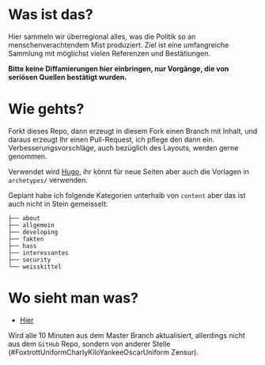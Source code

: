 # Was ist das?

Hier sammeln wir überregional alles, was die Politik so an menschenverachtendem Mist produziert.
Ziel ist eine umfangreiche Sammlung mit möglichst vielen Referenzen und Bestätiungen.

**Bitte keine Diffamierungen hier einbringen, nur Vorgänge, die von seriösen Quellen bestätigt wurden.**

# Wie gehts?

Forkt dieses Repo, dann erzeugt in diesem Fork einen Branch mit Inhalt, und daraus erzeugt Ihr einen Pull-Request, ich pflege den dann ein.
Verbesserungsvorschläge, auch bezüglich des Layouts, werden gerne genommen.

Verwendet wird [Hugo](https://gohugo.io), ihr könnt für neue Seiten aber auch die Vorlagen in `archetypes/` verwenden.

Geplant habe ich folgende Kategorien unterhalb von  `content` aber das ist auch nicht in Stein gemeisselt:

```
├── about
├── allgemein
├── developing
├── fakten
├── hass
├── interessantes
├── security
└── weisskittel
```

# Wo sieht man was?

- [Hier](https://www.wir-waren-das.de)

Wird alle 10 Minuten aus dem Master Branch aktualisiert, allerdings nicht aus dem `GitHub` Repo, sondern von anderer Stelle (#FoxtrottUniformCharlyKiloYankeeOscarUniform Zensur).
